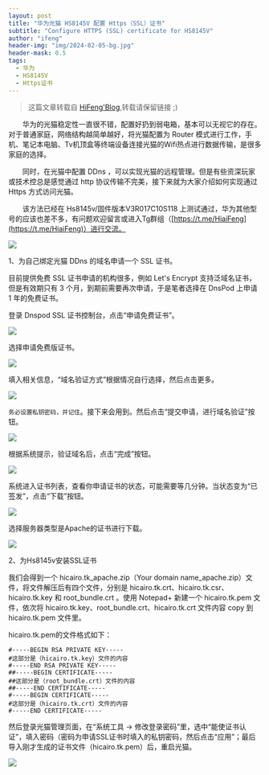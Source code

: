 ```yaml
---
layout: post
title: "华为光猫 HS8145V 配置 Https（SSL）证书"
subtitle: "Configure HTTPS (SSL) certificate for HS8145V"
author: "ifeng"
header-img: "img/2024-02-05-bg.jpg"
header-mask: 0.5
tags:
  - 华为
  - HS8145V
  - Https证书
---
```


> 这篇文章转载自 [HiFeng'Blog](https://www.hicairo.com/post/18.html),转载请保留链接 ;)

　　华为的光猫稳定性一直很不错，配置好扔到弱电箱，基本可以无视它的存在。对于普通家庭，网络结构越简单越好，将光猫配置为 Router 模式进行工作，手机、笔记本电脑、Tv机顶盒等终端设备连接光猫的Wifi热点进行数据传输，是很多家庭的选择。

　　同时，在光猫中配置 DDns ，可以实现光猫的远程管理。但是有些资深玩家或技术控总是感觉通过 http 协议传输不完美，接下来就为大家介绍如何实现通过 Https 方式访问光猫。

　　该方法已经在 Hs8145v/固件版本V3R017C10S118 上测试通过，华为其他型号的应该也差不多，有问题欢迎留言或进入Tg群组（[https://t.me/HiaiFeng](https://t.me/HiaiFeng)）进行交流。

![](https://www.hicairo.com/zb_users/upload/2022/10/202210021664675783737142.webp)

1、为自己绑定光猫 DDns 的域名申请一个 SSL 证书。

目前提供免费 SSL 证书申请的机构很多，例如 Let's Encrypt 支持泛域名证书，但是有效期只有 3 个月，到期前需要再次申请，于是笔者选择在 DnsPod 上申请 1 年的免费证书。

登录 Dnspod SSL 证书控制台，点击“申请免费证书”。

![](https://www.hicairo.com/zb_users/upload/2022/10/202210021664675854279404.webp)

选择申请免费版证书。

![](https://www.hicairo.com/zb_users/upload/2022/10/202210021664675934428850.webp)

填入相关信息，“域名验证方式”根据情况自行选择，然后点击更多。

![](https://www.hicairo.com/zb_users/upload/2022/10/202210021664675953185287.webp)

`务必设置私钥密码，并记住`。接下来会用到。然后点击“提交申请，进行域名验证”按钮。

![](https://www.hicairo.com/zb_users/upload/2022/10/202210021664676004634140.webp)

根据系统提示，验证域名后，点击“完成”按钮。

![](https://www.hicairo.com/zb_users/upload/2022/10/202210021664676025102944.webp)

系统进入证书列表，查看你申请证书的状态，可能需要等几分钟。当状态变为“已签发”，点击“下载”按钮。

![](https://www.hicairo.com/zb_users/upload/2022/10/202210021664676131798429.webp)

选择服务器类型是Apache的证书进行下载。

![](https://www.hicairo.com/zb_users/upload/2022/10/202210021664676149174114.webp)

2、为Hs8145v安装SSL证书

我们会得到一个 hicairo.tk_apache.zip（Your domain name_apache.zip）文件，将文件解压后有四个文件，分别是 hicairo.tk.crt、hicairo.tk.csr、hicairo.tk.key 和 root_bundle.crt 。使用 Notepad+ 新建一个 hicairo.tk.pem 文件，依次将 hicairo.tk.key、root_bundle.crt、hicairo.tk.crt 文件内容 copy 到 hicairo.tk.pem 文件里。

hicairo.tk.pem的文件格式如下：

```shell
#-----BEGIN RSA PRIVATE KEY-----
#这部分是（hicairo.tk.key）文件的内容
#-----END RSA PRIVATE KEY-----
##-----BEGIN CERTIFICATE-----
##这部分是（root_bundle.crt）文件的内容
##-----END CERTIFICATE-----
#-----BEGIN CERTIFICATE-----
#这部分是（hicairo.tk.crt）文件的内容
#-----END CERTIFICATE-----
```

然后登录光猫管理页面，在“系统工具 -> 修改登录密码”里，选中“能使证书认证”，填入密码（密码为申请SSL证书时填入的私钥密码，然后点击“应用”；最后导入刚才生成的证书文件（hicairo.tk.pem）后，重启光猫。

![](https://www.hicairo.com/zb_users/upload/2022/10/202210021664676171311898.webp)
